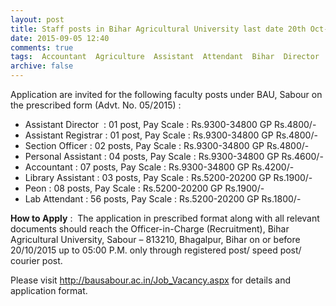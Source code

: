 ```yaml
---
layout: post
title: Staff posts in Bihar Agricultural University last date 20th Oct-2015   
date: 2015-09-05 12:40
comments: true
tags:  Accountant  Agriculture  Assistant  Attendant  Bihar  Director  Laboratory  Peon  Registrar  University 
archive: false
---
```

Application are invited for the following faculty posts under BAU, Sabour on the prescribed form (Advt. No. 05/2015) :

- Assistant Director  : 01 post, Pay Scale : Rs.9300-34800 GP Rs.4800/-
- Assistant Registrar : 01 post, Pay Scale : Rs.9300-34800 GP Rs.4800/-
- Section Officer : 02 posts, Pay Scale : Rs.9300-34800 GP Rs.4800/-
- Personal Assistant : 04 posts, Pay Scale : Rs.9300-34800 GP Rs.4600/-
- Accountant : 07 posts, Pay Scale : Rs.9300-34800 GP Rs.4200/-
- Library Assistant : 03 posts, Pay Scale : Rs.5200-20200 GP Rs.1900/- 
- Peon : 08 posts, Pay Scale : Rs.5200-20200 GP Rs.1900/-
- Lab Attendant : 56 posts, Pay Scale : Rs.5200-20200 GP Rs.1800/-

**How to Apply** :  The application in prescribed format along with all relevant documents should reach the Officer-in-Charge (Recruitment), Bihar Agricultural University, Sabour – 813210, Bhagalpur, Bihar on or before 20/10/2015 up to 05:00 P.M. only through registered post/ speed post/ courier post.

Please visit <http://bausabour.ac.in/Job_Vacancy.aspx> for details and application format.




